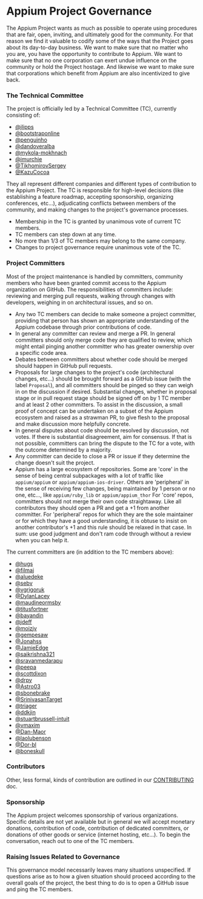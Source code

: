 # Appium Project Governance

The Appium Project wants as much as possible to operate using procedures that
are fair, open, inviting, and ultimately good for the community. For that
reason we find it valuable to codify some of the ways that the Project goes
about its day-to-day business. We want to make sure that no matter who you are,
you have the opportunity to contribute to Appium. We want to make sure that no
one corporation can exert undue influence on the community or hold the Project
hostage. And likewise we want to make sure that corporations which benefit from
Appium are also incentivized to give back.

### The Technical Committee

The project is officially led by a Technical Committee (TC), currently
consisting of:

* [@jlipps](https://github.com/jlipps)
* [@bootstraponline](https://github.com/bootstraponline)
* [@penguinho](https://github.com/penguinho)
* [@dandoveralba](https://github.com/dandoveralba)
* [@mykola-mokhnach](https://github.com/mykola-mokhnach)
* [@imurchie](https://github.com/imurchie)
* [@TikhomirovSergey](https://github.com/TikhomirovSergey)
* [@KazuCocoa](https://github.com/KazuCocoa)

They all represent different companies and different types of contribution to
the Appium Project. The TC is responsible for high-level decisions (like
establishing a feature roadmap, accepting sponsorship, organizing conferences,
etc...), adjudicating conflicts between members of the community, and making
changes to the project's governance processes.

* Membership in the TC is granted by unanimous vote of current TC members.
* TC members can step down at any time.
* No more than 1/3 of TC members may belong to the same company.
* Changes to project governance require unanimous vote of the TC.

### Project Committers

Most of the project maintenance is handled by committers, community members who
have been granted commit access to the Appium organization on GitHub. The
responsibilities of committers include: reviewing and merging pull requests,
walking through changes with developers, weighing in on architectural issues,
and so on.

* Any two TC members can decide to make someone a project committer, providing that person has shown an appropriate understanding of the Appium codebase through prior contributions of code.
* In general any committer can review and merge a PR. In general committers should only merge code they are qualified to review, which might entail pinging another committer who has greater ownership over a specific code area.
* Debates between committers about whether code should be merged should happen in GitHub pull requests.
* Proposals for large changes to the project's code (architectural changes, etc...) should be brought forward as a GitHub issue (with the label `Proposal`), and all committers should be pinged so they can weigh in on the discussion if desired. Substantial changes, whether in proposal stage or in pull request stage should be signed off on by 1 TC member and at least 2 other committers. To assist in the discussion, a small proof of concept can be undertaken on a subset of the Appium ecosystem and raised as a strawman PR, to give flesh to the proposal and make discussion more helpfully concrete.
* In general disputes about code should be resolved by discussion, not votes. If there is substantial disagreement, aim for consensus. If that is not possible, committers can bring the dispute to the TC for a vote, with the outcome determined by a majority.
* Any committer can decide to close a PR or issue if they determine the change doesn't suit the project.
* Appium has a large ecosystem of repositories. Some are 'core' in the sense of being central subpackages with a lot of traffic like `appium/appium` or `appium/appium-ios-driver`. Others are 'peripheral' in the sense of receiving few changes, being maintained by 1 person or no one, etc..., like `appium/ruby_lib` or `appium/appium_thor` For 'core' repos, committers should not merge their own code straightaway. Like all contributors they should open a PR and get a +1 from another committer. For 'peripheral' repos for which they are the sole maintainer or for which they have a good understanding, it is obtuse to insist on another contributor's +1 and this rule should be relaxed in that case. In sum: use good judgment and don't ram code through without a review when you can help it.

The current committers are (in addition to the TC members above):

* [@hugs](https://github.com/hugs)
* [@filmaj](https://github.com/filmaj)
* [@aluedeke](https://github.com/aluedeke)
* [@sebv](https://github.com/sebv)
* [@vgrigoruk](https://github.com/vgrigoruk)
* [@DylanLacey](https://github.com/DylanLacey)
* [@maudineormsby](https://github.com/maudineormsby)
* [@titusfortner](https://github.com/titusfortner)
* [@bayandin](https://github.com/bayandin)
* [@jdeff](https://github.com/jdeff)
* [@moizjv](https://github.com/moizjv)
* [@gempesaw](https://github.com/gempesaw)
* [@Jonahss](https://github.com/Jonahss)
* [@JamieEdge](https://github.com/JamieEdge)
* [@saikrishna321](https://github.com/saikrishna321)
* [@sravanmedarapu](https://github.com/sravanmedarapu)
* [@peepa](https://github.com/peepa)
* [@scottdixon](https://github.com/scottdixon)
* [@drpy](https://github.com/drpy)
* [@Astro03](https://github.com/Astro03)
* [@sbonebrake](https://github.com/sbonebrake)
* [@SrinivasanTarget](https://github.com/SrinivasanTarget)
* [@triager](https://github.com/triager)
* [@ddkjin](https://github.com/ddkjin)
* [@stuartbrussell-intuit](https://github.com/stuartbrussell-intuit)
* [@vmaxim](https://github.com/vmaxim)
* [@Dan-Maor](https://github.com/Dan-Maor)
* [@laolubenson](https://github.com/laolubenson)
* [@Dor-bl](https://github.com/Dor-bl)
* [@boneskull](https://github.com/boneskull)

### Contributors

Other, less formal, kinds of contribution are outlined in our
[CONTRIBUTING](/CONTRIBUTING.md) doc.

### Sponsorship

The Appium project welcomes sponsorship of various organizations. Specific
details are not yet available but in general we will accept monetary donations,
contribution of code, contribution of dedicated committers, or donations of
other goods or service (internet hosting, etc...). To begin the conversation,
reach out to one of the TC members.

### Raising Issues Related to Governance

This governance model necessarily leaves many situations unspecified. If
questions arise as to how a given situation should proceed according to the
overall goals of the project, the best thing to do is to open a GitHub issue
and ping the TC members.
